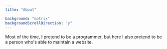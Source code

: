 ```yaml
---
title: "About"

background: "matrix"
backgroundScrollDirection: "y"
---
```


Most of the time, I pretend to be a programmer, but here I also
pretend to be a person who's able to maintain a website.
